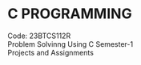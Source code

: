 # C PROGRAMMING
Code: 23BTCS112R
<br>
Problem Solvinng Using C Semester-1
<br>
Projects and Assignments
